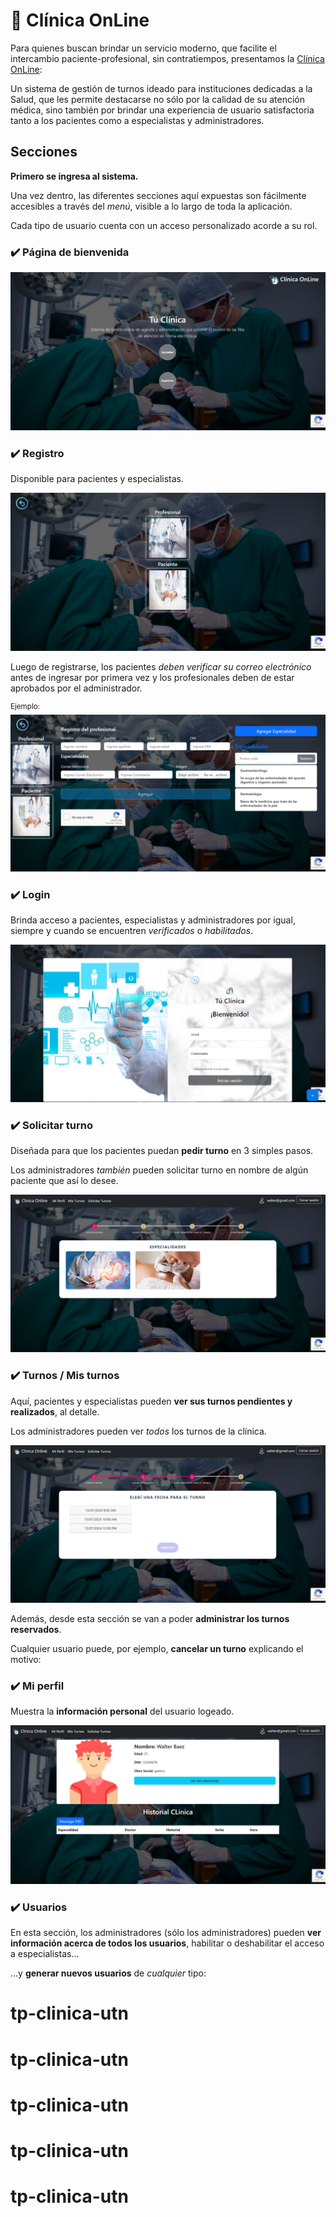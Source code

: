 # :hospital: Clínica OnLine

Para quienes buscan brindar un servicio moderno,
que facilite el intercambio paciente-profesional,
sin contratiempos,
presentamos la [Clínica OnLine](https://tp-clinica-utn.web.app/auth/bienvenido):

Un sistema de gestión de turnos ideado para instituciones dedicadas a la Salud,
que les permite destacarse no sólo por la calidad de su atención médica,
sino también por brindar una experiencia de usuario satisfactoria
tanto a los pacientes como a especialistas y administradores.

## Secciones

**Primero se ingresa al sistema.**

Una vez dentro, las diferentes secciones aquí expuestas son fácilmente accesibles a través del *menú*,
visible a lo largo de toda la aplicación.

Cada tipo de usuario cuenta con un acceso personalizado acorde a su rol.

### :heavy_check_mark: Página de bienvenida

![alt text](./pantallas/bienvenida.png)

### :heavy_check_mark: Registro

Disponible para pacientes y especialistas.

![alt text](./pantallas/registroopciones.png)

Luego de registrarse, los pacientes *deben verificar su correo electrónico*
antes de ingresar por primera vez y los profesionales deben de estar aprobados por el administrador.

<sup>Ejemplo:</sup>
![alt text](./pantallas/registro.png)

### :heavy_check_mark: Login

Brinda acceso a pacientes, especialistas y administradores por igual,
siempre y cuando se encuentren *verificados* o *habilitados*.

![alt text](./pantallas/login.png)
### :heavy_check_mark: Solicitar turno

Diseñada para que los pacientes puedan **pedir turno** en 3 simples pasos.

Los administradores *también* pueden solicitar turno en nombre de algún paciente
que así lo desee.

![alt text](./pantallas/solicitarTurnos.png)

### :heavy_check_mark: Turnos / Mis turnos

Aquí, pacientes y especialistas pueden **ver sus turnos pendientes y realizados**, al detalle.

Los administradores pueden ver *todos* los turnos de la clínica.

![alt text](./pantallas/turnos.png)

Además, desde esta sección se van a poder **administrar los turnos reservados**.

Cualquier usuario puede, por ejemplo, **cancelar un turno** explicando el motivo:



### :heavy_check_mark: Mi perfil

Muestra la **información personal** del usuario logeado.

![alt text](./pantallas/perfil.png)

### :heavy_check_mark: Usuarios

En esta sección, los administradores (sólo los administradores) pueden **ver información
acerca de todos los usuarios**, habilitar o deshabilitar el acceso a especialistas...




...y **generar nuevos usuarios** de *cualquier* tipo:


# tp-clinica-utn
# tp-clinica-utn
# tp-clinica-utn
# tp-clinica-utn
# tp-clinica-utn
